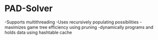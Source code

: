 PAD-Solver
==========

-Supports multithreading
-Uses recursively populating possibilities
-maximizes game tree efficiency using pruning
-dynamically programs and holds data using hashtable cache
